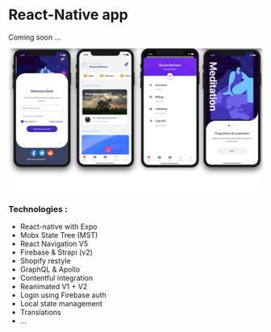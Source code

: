 # React-Native app

Coming soon ...

![test image size](/appDelphine.png)

### Technologies :

- React-native with Expo
- Mobx State Tree (MST)
- React Navigation V5
- Firebase & Strapi (v2)
- Shopify restyle
- GraphQL & Apollo
- Contentful integration
- Reanimated V1 + V2
- Login using Firebase auth
- Local state management
- Translations
- ...
